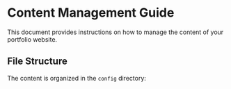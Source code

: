 # Content Management Guide

This document provides instructions on how to manage the content of your portfolio website.

## File Structure

The content is organized in the `config` directory:

